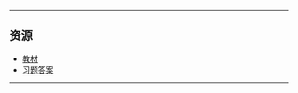 <!--
## 课程总览  
- 难度评分 Nan / 10 （0 份）  
- 实用评分 Nan / 10 （0 份） 
--> 

---

## 资源  
- [教材](https://lz.qaiu.top/parser?url=https://cqu-openlib.lanzouh.com/ijisY1uox2ne)
- [习题答案](https://lz.qaiu.top/parser?url=https://cqu-openlib.lanzouh.com/i0g2E1uoww2h)

---

<!--
## 教师们  
- #### 陈刚  
    - 内容评分 9/10 （1 份）  
    - 分数评分 10/10 （1 份）  
    - 对该老师的评价：  
        `
        跟着他学，作业测验签到都做，认真做往年题，满绩没问题。
        `  @ zephyr
-->